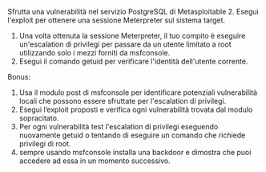 Sfrutta una vulnerabilità nel servizio PostgreSQL di Metasploitable 2. Esegui l'exploit per ottenere una sessione Meterpreter sul sistema target. 
1) Una volta ottenuta la sessione Meterpreter, il tuo compito è eseguire un'escalation di privilegi per passare da un utente limitato a root utilizzando solo i mezzi forniti da msfconsole.
2) Esegui il comando getuid per verificare l'identità dell'utente corrente.

Bonus:
1) Usa il modulo post di msfconsole per identificare potenziali vulnerabilità locali che possono essere sfruttate per l'escalation di privilegi.
2) Esegui lʼexploit proposti e verifica ogni vulnerabilità trovata dal modulo sopracitato.
3) Per ogni vulnerabilità test l'escalation di privilegi eseguendo nuovamente getuid o tentando di eseguire un comando che richiede privilegi di root.
4) sempre usando msfconsole installa una backdoor e dimostra che puoi accedere ad essa in un momento successivo.
